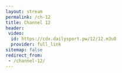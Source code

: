 ```yaml
---
layout: stream
permalink: /ch-12
title: Channel 12
header:
 video:
  id: https://cdx.dailysport.pw/12/12.m3u8
  provider: full_link
sitemap: false
redirect_from:
 - /channel-12/
---
```

<style>h1#page-title{display:none;height:0;visibility:hidden;!important</style>

